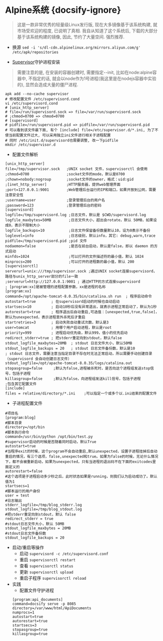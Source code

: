 # Alpine系统 {docsify-ignore}
> 这是一款非常优秀的轻量级Linux发行版, 现在大多镜像基于该系统构建, 就市场受欢迎的程度, 已说明了真相. 我自从知道了这个系统后, 下载的大部分基于该系统构建的镜像, 因此, 节约了大量空间. 强烈推荐.

* 换源 `sed -i 's/dl-cdn.alpinelinux.org/mirrors.aliyun.com/g' /etc/apk/repositories`

* [Supervisor](http://supervisord.org)守护进程安装
> 需要注意的是, 在安装的容器创建时, 需要指定--init, 比如在node:alpine容器中, 不指定的话, 就会以node作为1号进程(我这里是在nodejs容器中实验的), 显然会造成大量的僵尸进程.
```shell script
apk add --no-cache supervisor
# 修改配置文件 /etc/supervisord.cond
vi /etc/supervisord.cond
# [unix_http_server]
# file=/run/supervisord.sock => file=/var/run/supervisord.sock
# ;chmod=0700 => chmod=0700
# [supervisord]
# pidfile=/run/supervisord.pid => pidfile=/var/run/supervisord.pid
# 可以看到该文件最下面, 有个 [include] file=/etc/supervisor.d/*.ini, 为了不使当前配置文件过大, 可以采用独立ini文件进行相关子进程配置
# 同时 /etc/init.d/supervisord也需要调整, 改一下pidfile
mkdir /etc/supervisor.d
```
   * 配置文件解析
   ```
   [unix_http_server]
   file=/tmp/supervisor.sock   ;UNIX socket 文件，supervisorctl 会使用
   ;chmod=0700                 ;socket文件的mode，默认是0700
   ;chown=nobody:nogroup       ;socket文件的owner，格式：uid:gid
   ;[inet_http_server]         ;HTTP服务器，提供web管理界面
   ;port=127.0.0.1:9001        ;Web管理后台运行的IP和端口，如果开放到公网，需要注意安全性
   ;username=user              ;登录管理后台的用户名
   ;password=123               ;登录管理后台的密码
   [supervisord]
   logfile=/tmp/supervisord.log ;日志文件，默认是 $CWD/supervisord.log
   logfile_maxbytes=50MB        ;日志文件大小，超出会rotate，默认 50MB，如果设成0，表示不限制大小
   logfile_backups=10           ;日志文件保留备份数量默认10，设为0表示不备份
   loglevel=info                ;日志级别，默认info，其它: debug,warn,trace
   pidfile=/tmp/supervisord.pid ;pid 文件
   nodaemon=false               ;是否在前台启动，默认是false，即以 daemon 的方式启动
   minfds=1024                  ;可以打开的文件描述符的最小值，默认 1024
   minprocs=200                 ;可以打开的进程数的最小值，默认 200
   [supervisorctl]
   serverurl=unix:///tmp/supervisor.sock ;通过UNIX socket连接supervisord，路径与unix_http_server部分的file一致
   ;serverurl=http://127.0.0.1:9001 ; 通过HTTP的方式连接supervisord
   ; [program:xx]是被管理的进程配置参数，xx是进程的名称
   [program:xx]
   command=/opt/apache-tomcat-8.0.35/bin/catalina.sh run  ; 程序启动命令
   autostart=true       ; 在supervisord启动的时候也自动启动
   startsecs=10         ; 启动10秒后没有异常退出，就表示进程正常启动了，默认为1秒
   autorestart=true     ; 程序退出后自动重启,可选值：[unexpected,true,false]，默认为unexpected，表示进程意外杀死后才重启
   startretries=3       ; 启动失败自动重试次数，默认是3
   user=tomcat          ; 用哪个用户启动进程，默认是root
   priority=999         ; 进程启动优先级，默认999，值小的优先启动
   redirect_stderr=true ; 把stderr重定向到stdout，默认false
   stdout_logfile_maxbytes=20MB  ; stdout 日志文件大小，默认50MB
   stdout_logfile_backups = 20   ; stdout 日志文件备份数，默认是10
   ; stdout 日志文件，需要注意当指定目录不存在时无法正常启动，所以需要手动创建目录（supervisord 会自动创建日志文件）
   stdout_logfile=/opt/apache-tomcat-8.0.35/logs/catalina.out
   stopasgroup=false     ;默认为false,进程被杀死时，是否向这个进程组发送stop信号，包括子进程
   killasgroup=false     ;默认为false，向进程组发送kill信号，包括子进程
   ;包含其它配置文件
   [include]
   files = relative/directory/*.ini    ;可以指定一个或多个以.ini结束的配置文件
   ```
   * 子进程配置文件
   ```
   #项目名
   [program:blog]
   #脚本目录
   directory=/opt/bin
   #脚本执行命令
   command=/usr/bin/python /opt/bin/test.py
   #supervisor启动的时候是否随着同时启动，默认True
   autostart=true
   #当程序exit的时候，这个program不会自动重启,默认unexpected，设置子进程挂掉后自动重启的情况，有三个选项，false,unexpected和true。如果为false的时候，无论什么情况下，都不会被重新启动，如果为unexpected，只有当进程的退出码不在下面的exitcodes里面定义的
   autorestart=false
   #这个选项是子进程启动多少秒之后，此时状态如果是running，则我们认为启动成功了。默认值为1
   startsecs=1
   #脚本运行的用户身份 
   user = test
   #日志输出 
   stderr_logfile=/tmp/blog_stderr.log 
   stdout_logfile=/tmp/blog_stdout.log 
   #把stderr重定向到stdout，默认 false
   redirect_stderr = true
   #stdout日志文件大小，默认 50MB
   stdout_logfile_maxbytes = 20MB
   #stdout日志文件备份数
   stdout_logfile_backups = 20
   ```
   * 启动/重启等操作
      * 启动 `supervisord -c /etc/supervisord.conf`
      * 重启 `supervisorctl restart`
      * 查看 `supervisorctl status`
      * 更新 `supervisorctl upload`
      * 重启子程序 `supervisorctl reload`
   * 实践
      * 配置文件守护进程
      ```
      [program:api_documents]
      command=docsify serve -p 8085
      directory=/var/www/html/ApiDocuments
      numprocs=1
      autostart=true
      autorestart=true
      startsecs=3
      stopasgroup=true
      killasgroup=true
      ```
 
